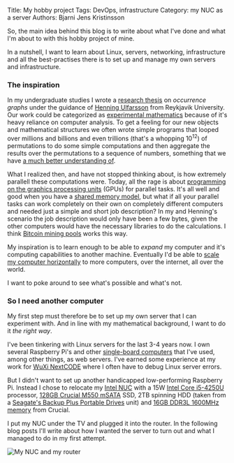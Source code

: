 Title:    My hobby project
Tags:     DevOps, infrastructure
Category: my NUC as a server
Authors:  Bjarni Jens Kristinsson

So, the main idea behind this blog is to write about what I've done and what I'm about to with this hobby project of mine.

In a nutshell, I want to learn about Linux, servers, networking, infrastructure and all the best-practises there is to set up and manage my own servers and infrastructure.

### The inspiration

In my undergraduate studies I wrote a [research thesis](http://skemman.is/handle/1946/22017) on *occurrence graphs* under the guidance of [Henning Ulfarsson](http://ulfarsson.github.io/research.html) from Reykjavik University. Our work could be categorized as [experimental mathematics](https://en.wikipedia.org/wiki/Experimental_mathematics) because of it's heavy reliance on computer analysis. To get a feeling for our new objects and mathematical structures we often wrote simple programs that looped over millions and billions and even trillions (that's a whopping $10^{12}$) of permutations to do some simple computations and then aggregate the results over the permutations to a sequence of numbers, something that we have [a much better understanding of](https://en.wikipedia.org/wiki/Sequence).

What I realized then, and have not stopped thinking about, is how extremely parallell these computations were. Today, all the rage is about [programming on the graphics processing units](https://en.wikipedia.org/wiki/General-purpose_computing_on_graphics_processing_units) (GPUs) for parallel tasks. It's all well and good when you have a [shared memory model](https://en.wikipedia.org/wiki/Shared_memory), but what if all your parallel tasks can work completely on their own on completely different computers and needed just a simple and short job description? In my and Henning's scenario the job description would only have been a few bytes, given the other computers would have the necessary libraries to do the calculations. I think [Bitcoin mining pools](http://www.coindesk.com/information/get-started-mining-pools/) works this way.

My inspiration is to learn enough to be able to *expand* my computer and it's computing capabilities to another machine. Eventually I'd be able to [scale my computer horizontally](https://en.wikipedia.org/wiki/Scalability#Horizontal_and_vertical_scaling) to more computers, over the internet, all over the world.

I want to poke around to see what's possible and what's not.

### So I need another computer

My first step must therefore be to set up my own server that I can experiment with. And in line with my mathematical background, I want to do it *the right way*.

I've been tinkering with Linux servers for the last 3-4 years now. I own several Raspberry Pi's and other [single-board computers](https://en.wikipedia.org/wiki/Single-board_computer) that I've used, among other things, as web servers. I've earned some experience at my work for [WuXi NextCODE](https://www.nextcode.com/) where I often have to debug Linux server errors.

But I didn't want to set up another handicapped low-performing Raspberry Pi. Instead I chose to relocate my [Intel NUC](http://www.intel.com/content/www/us/en/nuc/nuc-kit-d54250wykh.html) with a 15W [Intel Core i5-4250U](http://www.cpubenchmark.net/cpu.php?cpu=Intel+Core+i5-4250U+%40+1.30GHz) processor, [128GB Crucial M550 mSATA](http://ssd.userbenchmark.com/SpeedTest/12612/Crucial--CT128M550SSD3) SSD, 2TB spinning HDD (taken from a [Seagate's Backup Plus Portable Drives](http://www.seagate.com/gb/en/products/laptop-mobile-storage/laptop-external-drives/backup-plus/) unit) and [16GB DDR3L 1600MHz memory](http://www.pc-specs.com/ram/Crucial/Crucial_BLS2C8G3N169ES4CEU_Arbeitsspeicher_16GB_Kit_(Zwei_8GB_RAMs)_DDR3-RAM/322) from Crucial.

I put my NUC under the TV and plugged it into the router. In the following blog posts I'll write about how I wanted the server to turn out and what I managed to do in my first attempt.

![My NUC and my router]({filename}/static/IMG_1295.jpg)
